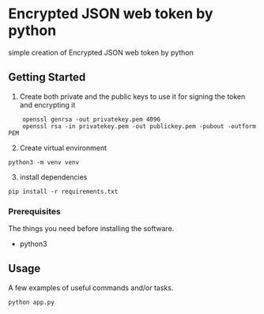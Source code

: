 # Encrypted JSON web token by python

simple creation of Encrypted JSON web token by python

## Getting Started

1. Create both private and the public keys to use it for signing the token and encrypting it

```
    openssl genrsa -out privatekey.pem 4096
    openssl rsa -in privatekey.pem -out publickey.pem -pubout -outform PEM
```

2. Create virtual environment

```
python3 -m venv venv
```

3. install dependencies 

```
pip install -r requirements.txt
```

### Prerequisites

The things you need before installing the software.

* python3

## Usage

A few examples of useful commands and/or tasks.

```
python app.py
```
<!-- 
## Deployment

Additional notes on how to deploy this on a live or release system. Explaining the most important branches, what pipelines they trigger and how to update the database (if anything special).

### Server

* Live:
* Release:
* Development:

### Branches

* Master:
* Feature:
* Bugfix:
* etc...

## Additional Documentation and Acknowledgments

* Project folder on server:
* Confluence link:
* Asana board:
* etc... -->
